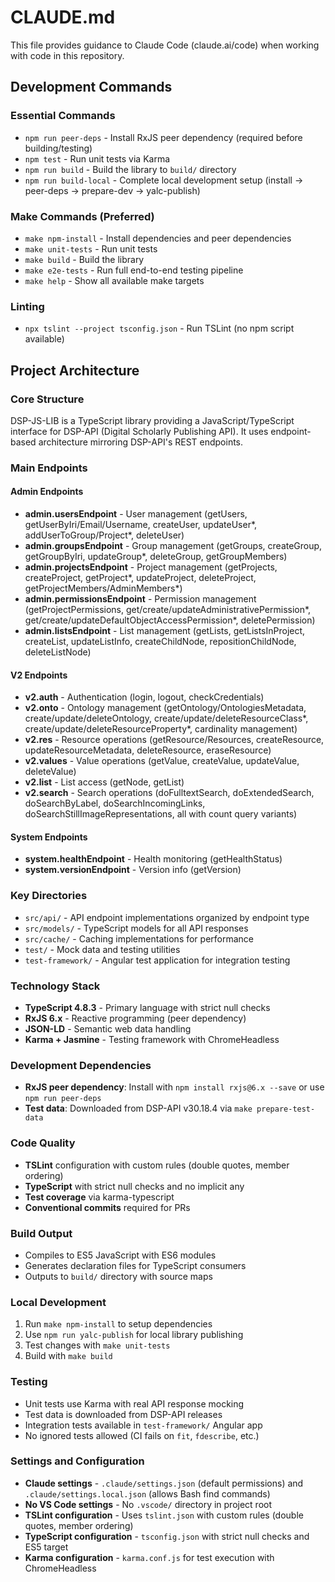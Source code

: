 # CLAUDE.md

This file provides guidance to Claude Code (claude.ai/code) when working with code in this repository.

## Development Commands

### Essential Commands
- `npm run peer-deps` - Install RxJS peer dependency (required before building/testing)
- `npm test` - Run unit tests via Karma
- `npm run build` - Build the library to `build/` directory
- `npm run build-local` - Complete local development setup (install → peer-deps → prepare-dev → yalc-publish)

### Make Commands (Preferred)
- `make npm-install` - Install dependencies and peer dependencies
- `make unit-tests` - Run unit tests
- `make build` - Build the library
- `make e2e-tests` - Run full end-to-end testing pipeline
- `make help` - Show all available make targets

### Linting
- `npx tslint --project tsconfig.json` - Run TSLint (no npm script available)

## Project Architecture

### Core Structure
DSP-JS-LIB is a TypeScript library providing a JavaScript/TypeScript interface for DSP-API (Digital Scholarly Publishing API). It uses endpoint-based architecture mirroring DSP-API's REST endpoints.

### Main Endpoints

#### Admin Endpoints
- **admin.usersEndpoint** - User management (getUsers, getUserByIri/Email/Username, createUser, updateUser*, addUserToGroup/Project*, deleteUser)
- **admin.groupsEndpoint** - Group management (getGroups, createGroup, getGroupByIri, updateGroup*, deleteGroup, getGroupMembers)
- **admin.projectsEndpoint** - Project management (getProjects, createProject, getProject*, updateProject, deleteProject, getProjectMembers/AdminMembers*)
- **admin.permissionsEndpoint** - Permission management (getProjectPermissions, get/create/updateAdministrativePermission*, get/create/updateDefaultObjectAccessPermission*, deletePermission)
- **admin.listsEndpoint** - List management (getLists, getListsInProject, createList, updateListInfo, createChildNode, repositionChildNode, deleteListNode)

#### V2 Endpoints  
- **v2.auth** - Authentication (login, logout, checkCredentials)
- **v2.onto** - Ontology management (getOntology/OntologiesMetadata, create/update/deleteOntology, create/update/deleteResourceClass*, create/update/deleteResourceProperty*, cardinality management)
- **v2.res** - Resource operations (getResource/Resources, createResource, updateResourceMetadata, deleteResource, eraseResource)
- **v2.values** - Value operations (getValue, createValue, updateValue, deleteValue)
- **v2.list** - List access (getNode, getList)
- **v2.search** - Search operations (doFulltextSearch, doExtendedSearch, doSearchByLabel, doSearchIncomingLinks, doSearchStillImageRepresentations, all with count query variants)

#### System Endpoints
- **system.healthEndpoint** - Health monitoring (getHealthStatus)
- **system.versionEndpoint** - Version info (getVersion)

### Key Directories
- `src/api/` - API endpoint implementations organized by endpoint type
- `src/models/` - TypeScript models for all API responses
- `src/cache/` - Caching implementations for performance
- `test/` - Mock data and testing utilities
- `test-framework/` - Angular test application for integration testing

### Technology Stack
- **TypeScript 4.8.3** - Primary language with strict null checks
- **RxJS 6.x** - Reactive programming (peer dependency)
- **JSON-LD** - Semantic web data handling
- **Karma + Jasmine** - Testing framework with ChromeHeadless

### Development Dependencies
- **RxJS peer dependency**: Install with `npm install rxjs@6.x --save` or use `npm run peer-deps`
- **Test data**: Downloaded from DSP-API v30.18.4 via `make prepare-test-data`

### Code Quality
- **TSLint** configuration with custom rules (double quotes, member ordering)
- **TypeScript** with strict null checks and no implicit any
- **Test coverage** via karma-typescript
- **Conventional commits** required for PRs

### Build Output
- Compiles to ES5 JavaScript with ES6 modules
- Generates declaration files for TypeScript consumers
- Outputs to `build/` directory with source maps

### Local Development
1. Run `make npm-install` to setup dependencies
2. Use `npm run yalc-publish` for local library publishing
3. Test changes with `make unit-tests`
4. Build with `make build`

### Testing
- Unit tests use Karma with real API response mocking
- Test data is downloaded from DSP-API releases
- Integration tests available in `test-framework/` Angular app
- No ignored tests allowed (CI fails on `fit`, `fdescribe`, etc.)

### Settings and Configuration
- **Claude settings** - `.claude/settings.json` (default permissions) and `.claude/settings.local.json` (allows Bash find commands)
- **No VS Code settings** - No `.vscode/` directory in project root
- **TSLint configuration** - Uses `tslint.json` with custom rules (double quotes, member ordering)
- **TypeScript configuration** - `tsconfig.json` with strict null checks and ES5 target
- **Karma configuration** - `karma.conf.js` for test execution with ChromeHeadless